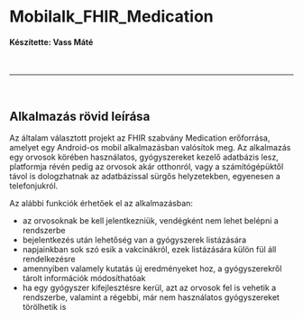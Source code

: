 # Mobilalk_FHIR_Medication

#### Készítette: Vass Máté

<br>

---

<br>

## Alkalmazás rövid leírása

Az általam választott projekt az FHIR szabvány Medication erőforrása, amelyet egy Android-os mobil alkalmazásban valósítok meg. Az alkalmazás egy orvosok körében használatos, gyógyszereket kezelő adatbázis lesz, platformja révén pedig az orvosok akár otthonról, vagy a számítógépüktől távol is dologzhatnak az adatbázissal sürgős helyzetekben, egyenesen a telefonjukról.

Az alábbi funkciók érhetőek el az alkalmazásban:

- az orvosoknak be kell jelentkezniük, vendégként nem lehet belépni a rendszerbe
- bejelentkezés után lehetőség van a gyógyszerek listázására
- napjainkban sok szó esik a vakcinákról, ezek listázására külön fül áll rendelkezésre
- amennyiben valamely kutatás új eredményeket hoz, a gyógyszerekről tárolt információk módosíthatóak
- ha egy gyógyszer kifejlesztésre kerül, azt az orvosok fel is vehetik a rendszerbe, valamint a régebbi, már nem használatos gyógyszereket törölhetik is